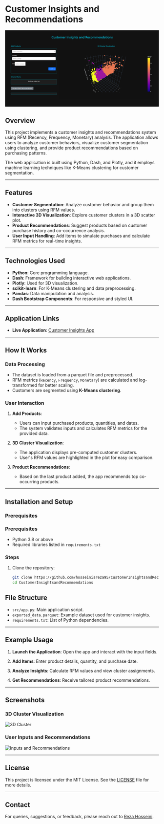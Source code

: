 # Customer Insights and Recommendations

![Dashboard Screenshot](https://github.com/hosseinisreza95/CustomerInsightsandRecommendations/blob/main/screenshot/pic1.png)

## Overview

This project implements a customer insights and recommendations system using RFM (Recency, Frequency, Monetary) analysis. The application allows users to analyze customer behaviors, visualize customer segmentation using clustering, and provide product recommendations based on purchasing patterns.

The web application is built using Python, Dash, and Plotly, and it employs machine learning techniques like K-Means clustering for customer segmentation.

---

## Features

- **Customer Segmentation**: Analyze customer behavior and group them into clusters using RFM values.
- **Interactive 3D Visualization**: Explore customer clusters in a 3D scatter plot.
- **Product Recommendations**: Suggest products based on customer purchase history and co-occurrence analysis.
- **User Input Handling**: Add items to simulate purchases and calculate RFM metrics for real-time insights.

---

## Technologies Used

- **Python**: Core programming language.
- **Dash**: Framework for building interactive web applications.
- **Plotly**: Used for 3D visualization.
- **scikit-learn**: For K-Means clustering and data preprocessing.
- **Pandas**: Data manipulation and analysis.
- **Dash Bootstrap Components**: For responsive and styled UI.

---

## Application Links

- **Live Application**: [Customer Insights App](https://customerinsightsandrecommendations.onrender.com/)

---

## How It Works

### Data Processing

- The dataset is loaded from a parquet file and preprocessed.
- RFM metrics (`Recency`, `Frequency`, `Monetary`) are calculated and log-transformed for better scaling.
- Customers are segmented using **K-Means clustering**.

### User Interaction

1. **Add Products**: 
   - Users can input purchased products, quantities, and dates.
   - The system validates inputs and calculates RFM metrics for the provided data.

2. **3D Cluster Visualization**:
   - The application displays pre-computed customer clusters.
   - User's RFM values are highlighted in the plot for easy comparison.

3. **Product Recommendations**:
   - Based on the last product added, the app recommends top co-occurring products.

---

## Installation and Setup

### Prerequisites

### Prerequisites

- Python 3.8 or above
- Required libraries listed in `requirements.txt`

### Steps

1. Clone the repository:
   ```bash
   git clone https://github.com/hosseinisreza95/CustomerInsightsandRecommendations.git
   cd CustomerInsightsandRecommendations


## File Structure

- `src/app.py`: Main application script.
- `exported_data.parquet`: Example dataset used for customer insights.
- `requirements.txt`: List of Python dependencies.

---

## Example Usage

1. **Launch the Application**:
   Open the app and interact with the input fields.

2. **Add Items**:
   Enter product details, quantity, and purchase date.

3. **Analyze Insights**:
   Calculate RFM values and view cluster assignments.

4. **Get Recommendations**:
   Receive tailored product recommendations.

---

## Screenshots

### 3D Cluster Visualization
![3D Cluster](https://github.com/hosseinisreza95/CustomerInsightsandRecommendations/blob/main/screenshot/pic2.png)

### User Inputs and Recommendations
![Inputs and Recommendations](https://github.com/hosseinisreza95/CustomerInsightsandRecommendations/blob/main/screenshot/pic3.png)

---

## License

This project is licensed under the MIT License. See the [LICENSE](LICENSE) file for more details.

---

## Contact

For queries, suggestions, or feedback, please reach out to [Reza Hosseini](https://github.com/hosseinisreza95).



